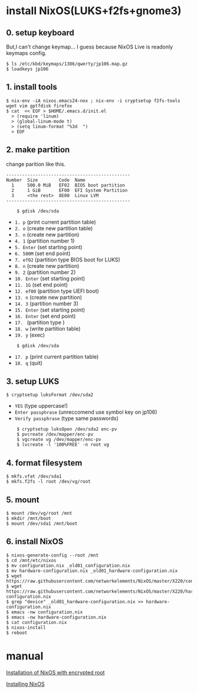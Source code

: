 # install NixOS(LUKS+f2fs+gnome3)
## 0. setup keyboard
But,I can't change keymap...
I guess because NixOS Live is readonly keymaps config.

    $ ls /etc/kbd/keymaps/1386/qwerty/jp106.map.gz
    $ loadkeys jp106
    
## 1. install tools
    $ nix-env -iA nixos.emacs24-nox ; nix-env -i cryptsetup f2fs-tools wget vim gptfdisk firefox
    $ cat  << EOF > $HOME/.emacs.d/init.el
      > (require 'linum)
      > (global-linum-mode t)
      > (setq linum-format "%3d  ")
      > EOF
      
## 2. make partition

change parition like this.
```
-----------------------------------------------
Number  Size        Code  Name
  1     500.0 MiB   EF02  BIOS boot partition
  2     1 GiB       EF00  EFI System Partition
  3     <the rest>  8E00  Linux LVM
-----------------------------------------------
```

```
    $ gdisk /dev/sda
```

- `1. p` (print current partition table)
- `2. o` (create new partition table)
- `3. n` (create new partition)
- `4. 1` (partition number 1)
- `5. Enter` (set starting point)
- `6. 500M` (set end point)
- `7. ef02` (partition type BIOS boot for LUKS)
- `8. n` (create new partition)
- `9. 2` (partition number 2)
- `10. Enter` (set starting point)
- `11. 1G` (set end point)
- `12. ef00` (partition type UEFI boot)
- `13. n` (create new partition)
- `14. 3` (partition number 3)
- `15. Enter` (set starting point)
- `16. Enter` (set end point)
- `17. ` (partition type  )
- `18. w` (write partition table)
- `19. y` (exec)

```
    $ gdisk /dev/sda
```

- `17. p` (print current partition table)
- `18. q` (quit)

## 3. setup LUKS 
    $ cryptsetup luksFormat /dev/sda2
    
- `YES` (type uppercase!)
- `Enter passphrase` (unreccomend use symbol key on jp106)
- `Verify passphrase` (type same passwords)

```
    $ cryptsetup luksOpen /dev/sda2 enc-pv
    $ pvcreate /dev/mapper/enc-pv
    $ vgcreate vg /dev/mapper/enc-pv
    $ lvcreate -l '100%FREE' -n root vg
```

## 4. format filesystem
    $ mkfs.vfat /dev/sda1
    $ mkfs.f2fs -l root /dev/vg/root

## 5. mount
    $ mount /dev/vg/root /mnt
    $ mkdir /mnt/boot
    $ mount /dev/sda1 /mnt/boot

## 6. install NixOS
    $ nixos-generate-config --root /mnt
    $ cd /mnt/etc/nixos
    $ mv configuration.nix _old01_configuration.nix
    $ mv hardware-configuration.nix _old01_hardware-configuration.nix
    $ wget https://raw.githubusercontent.com/networkelements/NixOS/master/X220/configuration.nix
    $ wget https://raw.githubusercontent.com/networkelements/NixOS/master/X220/hardware-configuration.nix
    $ grep "device" _old01_hardware-configuration.nix >> hardware-configuration.nix
    $ emacs -nw configuration.nix
    $ emacs -nw hardware-configuration.nix
    $ cat configuration.nix
    $ nixos-install
    $ reboot

manual
======
[Installation of NixOS with encrypted root](https://gist.github.com/martijnvermaat/76f2e24d0239470dd71050358b4d5134)

[Installing NixOS](https://chris-martin.org/2015/installing-nixos)
